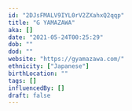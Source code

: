```yaml
---
id: "2DJsFMALV9IYL0rV2ZXahxQ2qqp"
title: "G YAMAZAWA"
aka: []
date: "2021-05-24T00:25:29"
dob: ""
dod: ""
website: "https://gyamazawa.com/"
ethnicity: ["Japanese"]
birthLocation: ""
tags: []
influencedBy: []
draft: false
---
```

